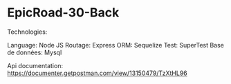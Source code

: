 # EpicRoad-30-Back

Technologies:

Language: Node JS
Routage: Express
ORM: Sequelize
Test: SuperTest
Base de données: Mysql

Api documentation: https://documenter.getpostman.com/view/13150479/TzXtHL96